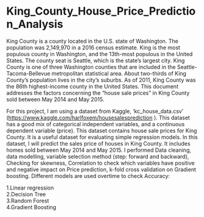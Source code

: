 # King_County_House_Price_Prediction_Analysis
King County is a county located in the U.S. state of Washington. The population was 2,149,970 in a 2016 census estimate. King is the most populous county in Washington, and the 13th-most populous in the United States. The county seat is Seattle, which is the state’s largest city. King County is one of three Washington counties that are included in the Seattle-Tacoma-Bellevue metropolitan statistical area. About two-thirds of King County’s population lives in the city’s suburbs. As of 2011, King County was the 86th highest-income county in the United States. This document addresses the factors concerning the “house sale prices” in King County sold between May 2014 and May 2015.

For this project, I am using a dataset from Kaggle, ‘kc_house_data.csv’ (https://www.kaggle.com/harlfoxem/housesalesprediction ). This dataset has a good mix of categorical independent variables, and a continuous dependent variable (price). This dataset contains house sale prices for King County. It is a useful dataset for evaluating simple regression models. In this dataset, I will predict the sales price of houses in King County. It includes homes sold between May 2014 and May 2015.  I performed Data cleaning, data modelling, variable selection method (step: forward and backward), Checking for skewness, Correlation to check which variables have positive and negative impact on Price prediction, k-fold cross validation on Gradient boosting.  Different models are used overtime to check Accuracy:  

1.Linear regression  
2.Decision Tree  
3.Random Forest  
4.Gradient Boosting

